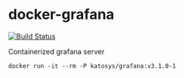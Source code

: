 # docker-grafana

[![Build Status](https://travis-ci.org/katosys/docker-grafana.svg?branch=master)](https://travis-ci.org/katosys/docker-grafana)

Containerized grafana server

```
docker run -it --rm -P katosys/grafana:v3.1.0-1
```
